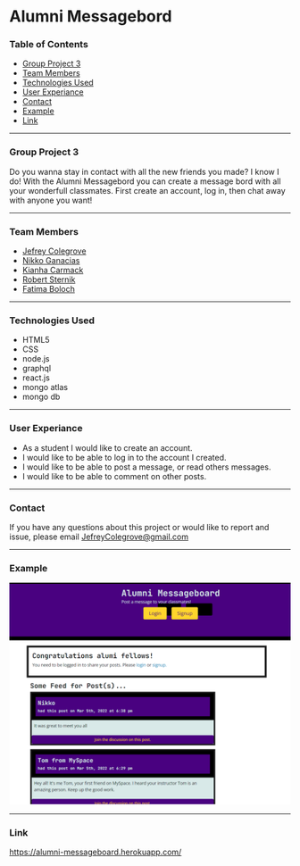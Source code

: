 # Alumni Messagebord

### Table of Contents
* [Group Project 3](#group-project-3)
* [Team Members](#team-members)
* [Technologies Used](#technologies-used)
* [User Experiance](#user-experiance)
* [Contact](#contact)
* [Example](#example)
* [Link](#link)
***
### Group Project 3
Do you wanna stay in contact with all the new friends you made? I know I do! With the Alumni Messagebord you can create a message bord with all your wonderfull classmates. First create an account, log in, then chat away with anyone you want!
***
### Team Members
* [Jefrey Colegrove](https://github.com/JefreyColegrove)
* [Nikko Ganacias](https://github.com/neex18)
* [Kianha Carmack](https://github.com/KiahnaC)
* [Robert Sternik](https://github.com/rsternik)
* [Fatima Boloch](https://github.com/FatimaFBZ)
***
### Technologies Used
* HTML5
* CSS
* node.js
* graphql
* react.js
* mongo atlas
* mongo db
***
### User Experiance
* As a student I would like to create an account.
* I would like to be able to log in to the account I created.
* I would like to be able to post a message, or read others messages.
* I would like to be able to comment on other posts.
***
### Contact
If you have any questions about this project or would like to report and issue, please email JefreyColegrove@gmail.com
***
### Example
![image](/client/public/classthing.PNG)

***
### Link
https://alumni-messageboard.herokuapp.com/
